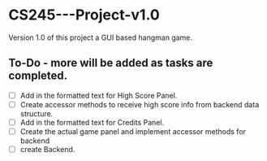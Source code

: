 # CS245---Project-v1.0
Version 1.0 of this project a GUI based hangman game.

## To-Do - more will be added as tasks are completed.
- [ ] Add in the formatted text for High Score Panel.
- [ ] Create accessor methods to receive high score info from backend data structure.
- [ ] Add in the formatted text for Credits Panel.
- [ ] Create the actual game panel and implement accessor methods for backend
- [ ] create Backend.
